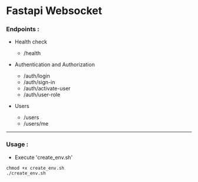 # Fastapi Websocket
### <b>Endpoints</b> :
- Health check
  - /health

- Authentication and Authorization
  - /auth/login
  - /auth/sign-in
  - /auth/activate-user
  - /auth/user-role


- Users
  - /users
  - /users/me

---
### <b>Usage</b> :
- Execute 'create_env.sh'
```
chmod +x create_env.sh
./create_env.sh
```

